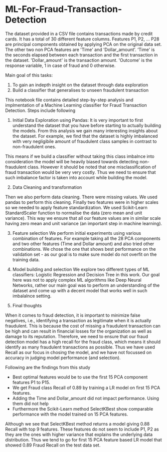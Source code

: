 # ML-For-Fraud-Transaction-Detection

The dataset provided in a CSV file contains transactions made by credit cards. It has a total of 30 different feature columns. Features P1, P2, ... P28 are principal components obtained by applying PCA on the original data set. The other two non PCA features are 'Time' and 'Dollar_amount'. ‘Time' is the seconds elapsed between each transaction and the first transaction in the dataset. 'Dollar_amount' is the transaction amount. 'Outcome' is the response variable, 1 in case of fraud and 0 otherwise.

Main goal of this tasks:

1. To gain an indepth insight on the dataset through data exploration
2.  Build a classifier that generalises to unseen fraudulent transaction


This notebook file contains detailed step-by-step analysis and implmentation of a Machine Learning classifier for Fraud Transaction Detection. Steps include following

1. Initial Data Exploration using Pandas: It is very important to first understand the dataset that you have before starting to actually building the models. From this analysis we gain many interesting insights about the dataset. For example, we find that the dataset is highly imbalanced with very negligibile amount of fraudulent class samples in contrast to non-fraudulent ones. 

This means if we build a classifier without taking this class imbalnce into consideration the model will be heavily biased towards detecting non-fraudulent class. However it should be noted that one misclassification of fraud transaction would be very very costly. Thus we need to ensure that such imbalance factor is taken into account while building the model.

2. Data Cleaning and transformation

Then we also perform data cleaning. There were missing values. We used pandas to perform this cleaning. Finally two features were in higher scales so we needed to apply feature standardization. We used Scikit-Learn StandardScaler function to normalise the data (zero mean and unit variance). This way we ensure that all our feature values are in similar scale having zero mean and unit variance (an important step in machine learning).

3. Feature selection
We perform initial experiments using various combination of features. For example taking all the 28 PCA components and two other features (Time and Dollar amount) and also tried other combinations. We chose the one that shows best performance on the validation set - as our goal is to make sure model do not overfit on the training data.

4. Model building and selection
We explore two different types of ML classifiers: Logistic Regression and Decision Tree in this work. Our goal here was not to apply complex ML algorithms like Deep Neural Networks, rather our main goal was to perform an understanding of the dataset and come up with a decent model that works well in such imbalalnce setting.

5. Final thoughts

When it comes to fraud detection, it is important to minimize false negatives, i.e., identifying a transaction as legitimate when it is actually fraudulent. This is because the cost of missing a fraudulent transaction can be high and can result in financial losses for the organization as well as damage to its reputation. Therefore, we need to ensure that our fraud detection model has a high recall for the fraud class, which means it should identify as many fraudulent transactions as possible. Thus we have used Recall as our focus in chosing the model, and we have not focussed on accuracy in judging model performance (and selection).

Following are the findings from this study

* Best optimal features would be to use the first 15 PCA component features P1 to P15.
* We get Fraud class Recall of 0.89 by training a LR model on first 15 PCA features.
* Adding the Time and Dollar_amount did not impact performance. Using them did not help
* Furthermore the Scikit-Learn method SelectKBest show comparable performance with the model trained on 15 PCA features.

Although we see that SelectKBest method returns a model giving 0.88 Recall with top 9 features. These features do not seem to include P1, P2 as they are the ones with higher variance that explains the underlying data distribution. Thus we tend to go for first 15 PCA feature based LR model that showed 0.89 Fraud Recall on the test data set.
